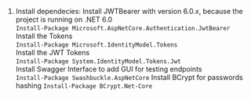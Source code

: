 1. Install dependecies:
Install JWTBearer with version 6.0.x, because the project is running on .NET 6.0 \
`Install-Package Microsoft.AspNetCore.Authentication.JwtBearer` \
Install the Tokens \
`Install-Package Microsoft.IdentityModel.Tokens` \
Install the JWT Tokens \
`Install-Package System.IdentityModel.Tokens.Jwt` \
Install Swagger Interface to add GUI for testing endpoints \
`Install-Package Swashbuckle.AspNetCore`
Install BCrypt for passwords hashing
`Install-Package BCrypt.Net-Core`
